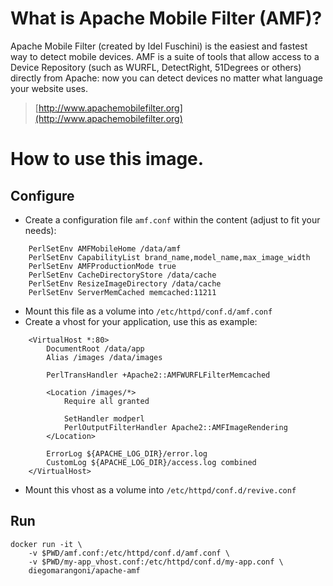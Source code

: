 # What is Apache Mobile Filter (AMF)?

Apache Mobile Filter (created by Idel Fuschini) is the easiest and fastest way to detect mobile devices.
AMF is a suite of tools that allow access to a Device Repository (such as WURFL, DetectRight, 51Degrees or others) directly from Apache: now you can detect devices no matter what language your website uses.

> [http://www.apachemobilefilter.org](http://www.apachemobilefilter.org)

# How to use this image.

## Configure

- Create a configuration file `amf.conf` within the content (adjust to fit your needs):

```
    PerlSetEnv AMFMobileHome /data/amf
    PerlSetEnv CapabilityList brand_name,model_name,max_image_width
    PerlSetEnv AMFProductionMode true
    PerlSetEnv CacheDirectoryStore /data/cache
    PerlSetEnv ResizeImageDirectory /data/cache
    PerlSetEnv ServerMemCached memcached:11211
```

- Mount this file as a volume into `/etc/httpd/conf.d/amf.conf`
- Create a vhost for your application, use this as example:

```
    <VirtualHost *:80>
        DocumentRoot /data/app
        Alias /images /data/images

        PerlTransHandler +Apache2::AMFWURFLFilterMemcached

        <Location /images/*>
            Require all granted

            SetHandler modperl
            PerlOutputFilterHandler Apache2::AMFImageRendering
        </Location>

        ErrorLog ${APACHE_LOG_DIR}/error.log
        CustomLog ${APACHE_LOG_DIR}/access.log combined
    </VirtualHost>
```

- Mount this vhost as a volume into `/etc/httpd/conf.d/revive.conf`

## Run

```
docker run -it \
    -v $PWD/amf.conf:/etc/httpd/conf.d/amf.conf \
    -v $PWD/my-app_vhost.conf:/etc/httpd/conf.d/my-app.conf \
    diegomarangoni/apache-amf
```
